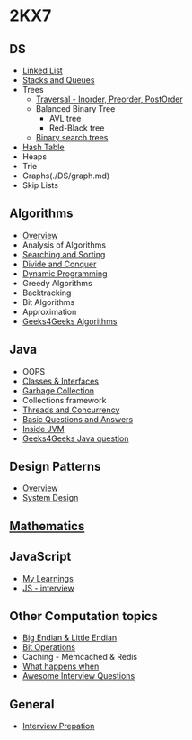 # 2KX7

## DS                               
- [Linked List](./DS/linked_list.md) 
- [Stacks and Queues](./DS/stack_n_queue.md) 
- Trees
  - [Traversal - Inorder, Preorder, PostOrder](./DS/Tree/tree_chap1.md)  
  - Balanced Binary Tree
    - AVL tree 
    - Red-Black tree	
  - [Binary search trees](./DS/Tree/binary_search_tree.md)  
- [Hash Table](./DS/hash_table.md)  
- Heaps  
- Trie		
- Graphs(./DS/graph.md) 
- Skip Lists

## Algorithms
- [Overview](./Algo/analysisOfAlgorithms.md)
- Analysis of Algorithms
- [Searching and Sorting](./Algo/Sorting.md)
- [Divide and Conquer](./Algo/Divide_and_Conquer.md)
- [Dynamic Programming](./Algo/dynamic_programming.md)
- Greedy Algorithms
- Backtracking
- Bit Algorithms
- Approximation
- [Geeks4Geeks Algorithms](http://www.geeksforgeeks.org/fundamentals-of-algorithms/)


## Java
- OOPS
- [Classes & Interfaces](./Java/classes_n_interfaces.md)
- [Garbage Collection](./Java/garbage_collection.md)
- Collections framework
- [Threads and Concurrency](./Java/Thread_n_Concurrency.md)
- [Basic Questions and Answers](./Java/java_qna_1.md)
- [Inside JVM](./Java/Inside_JVM.md)
- [Geeks4Geeks Java question](http://www.geeksforgeeks.org/java/)


## Design Patterns
- [Overview](./Design_Patterns/Design_Patterns.md)
- [System Design](./Arbit/System_Design.md)

## [Mathematics]((./Arbit/Mathematics.md))


## JavaScript
- [My Learnings](https://github.com/a2ankitrai/JS_Learning)
- [JS - interview](https://github.com/adam-s/js-interview-review)

## Other Computation topics
- [Big Endian & Little Endian](./Arbit/big_n_little_endian.md)
- [Bit Operations](./Arbit/Bit_Operations.md)
- Caching - Memcached & Redis
- [What happens when](https://github.com/alex/what-happens-when)
- [Awesome Interview Questions](https://github.com/MaximAbramchuck/awesome-interview-questions)

## General
- [Interview Prepation](./Arbit/interview_prep.md)


